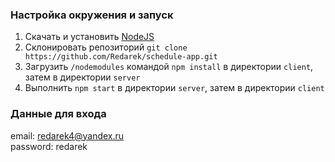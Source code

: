 ### Настройка окружения и запуск
1. Скачать и установить [NodeJS](https://nodejs.org)
2. Склонировать репозиторий `git clone https://github.com/Redarek/schedule-app.git`
3. Загрузить `/nodemodules` командой `npm install` в директории `client`, затем в директории `server`
4. Выполнить `npm start` в директории `server`, затем в директории `client`

### Данные для входа
email: redarek4@yandex.ru<br>password: redarek
